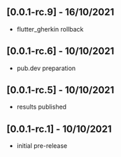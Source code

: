 ## [0.0.1-rc.9] - 16/10/2021
* flutter_gherkin rollback

## [0.0.1-rc.6] - 10/10/2021
 * pub.dev preparation

## [0.0.1-rc.5] - 10/10/2021
 * results published

## [0.0.1-rc.1] - 10/10/2021
 * initial pre-release
